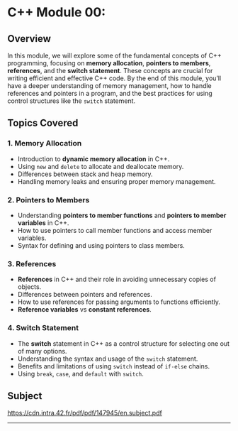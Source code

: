 # C++ Module 00:

## Overview

In this module, we will explore some of the fundamental concepts of C++ programming, focusing on **memory allocation**, **pointers to members**, **references**, and the **switch statement**. These concepts are crucial for writing efficient and effective C++ code. By the end of this module, you’ll have a deeper understanding of memory management, how to handle references and pointers in a program, and the best practices for using control structures like the `switch` statement.

## Topics Covered

### 1. **Memory Allocation**
- Introduction to **dynamic memory allocation** in C++.
- Using `new` and `delete` to allocate and deallocate memory.
- Differences between stack and heap memory.
- Handling memory leaks and ensuring proper memory management.

### 2. **Pointers to Members**
- Understanding **pointers to member functions** and **pointers to member variables** in C++.
- How to use pointers to call member functions and access member variables.
- Syntax for defining and using pointers to class members.

### 3. **References**
- **References** in C++ and their role in avoiding unnecessary copies of objects.
- Differences between pointers and references.
- How to use references for passing arguments to functions efficiently.
- **Reference variables** vs **constant references**.

### 4. **Switch Statement**
- The **switch** statement in C++ as a control structure for selecting one out of many options.
- Understanding the syntax and usage of the `switch` statement.
- Benefits and limitations of using `switch` instead of `if-else` chains.
- Using `break`, `case`, and `default` with `switch`.

## Subject
https://cdn.intra.42.fr/pdf/pdf/147945/en.subject.pdf

---
